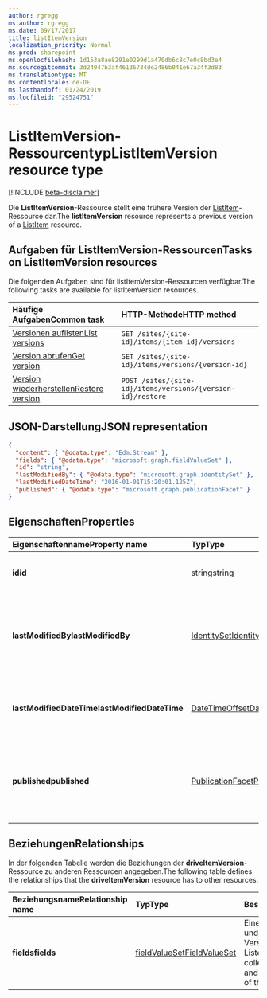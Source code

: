 ```yaml
---
author: rgregg
ms.author: rgregg
ms.date: 09/17/2017
title: listItemVersion
localization_priority: Normal
ms.prod: sharepoint
ms.openlocfilehash: 1d153a8ae8291e0299d1a470db6c8c7e0c8bd3e4
ms.sourcegitcommit: 3d24047b3af46136734de2486b041e67a34f3d83
ms.translationtype: MT
ms.contentlocale: de-DE
ms.lasthandoff: 01/24/2019
ms.locfileid: "29524751"
---
```

# <a name="listitemversion-resource-type"></a><span data-ttu-id="d1536-102">ListItemVersion-Ressourcentyp</span><span class="sxs-lookup"><span data-stu-id="d1536-102">ListItemVersion resource type</span></span>

[!INCLUDE [beta-disclaimer](../../includes/beta-disclaimer.md)]

<span data-ttu-id="d1536-103">Die **ListItemVersion**-Ressource stellt eine frühere Version der [ListItem](listitem.md)-Ressource dar.</span><span class="sxs-lookup"><span data-stu-id="d1536-103">The **listItemVersion** resource represents a previous version of a [ListItem](listitem.md) resource.</span></span>

## <a name="tasks-on-listitemversion-resources"></a><span data-ttu-id="d1536-104">Aufgaben für ListItemVersion-Ressourcen</span><span class="sxs-lookup"><span data-stu-id="d1536-104">Tasks on ListItemVersion resources</span></span>

<span data-ttu-id="d1536-105">Die folgenden Aufgaben sind für listItemVersion-Ressourcen verfügbar.</span><span class="sxs-lookup"><span data-stu-id="d1536-105">The following tasks are available for listItemVersion resources.</span></span>

|            <span data-ttu-id="d1536-106">Häufige Aufgaben</span><span class="sxs-lookup"><span data-stu-id="d1536-106">Common task</span></span>             |         <span data-ttu-id="d1536-107">HTTP-Methode</span><span class="sxs-lookup"><span data-stu-id="d1536-107">HTTP method</span></span>         |
| :--------------------------------- | :-------------------------- |
| <span data-ttu-id="d1536-108">[Versionen auflisten][version-list]</span><span class="sxs-lookup"><span data-stu-id="d1536-108">[List versions][version-list]</span></span>      | `GET /sites/{site-id}/items/{item-id}/versions`  |
| <span data-ttu-id="d1536-109">[Version abrufen][version-get]</span><span class="sxs-lookup"><span data-stu-id="d1536-109">[Get version][version-get]</span></span>         | `GET /sites/{site-id}/items/versions/{version-id}`     |
| <span data-ttu-id="d1536-110">[Version wiederherstellen][version-restore]</span><span class="sxs-lookup"><span data-stu-id="d1536-110">[Restore version][version-restore]</span></span> | `POST /sites/{site-id}/items/versions/{version-id}/restore` |

[version-list]: ../api/listitem-list-versions.md
[version-get]: ../api/listitemversion-get.md
[version-restore]: ../api/listitemversion-restore.md


## <a name="json-representation"></a><span data-ttu-id="d1536-111">JSON-Darstellung</span><span class="sxs-lookup"><span data-stu-id="d1536-111">JSON representation</span></span>

<!-- { "blockType": "resource", "@odata.type": "microsoft.graph.listItemVersion", "@type.aka": "oneDrive.baseItemVersion" } -->

```json
{
  "content": { "@odata.type": "Edm.Stream" },
  "fields": { "@odata.type": "microsoft.graph.fieldValueSet" },
  "id": "string",
  "lastModifiedBy": { "@odata.type": "microsoft.graph.identitySet" },
  "lastModifiedDateTime": "2016-01-01T15:20:01.125Z",
  "published": { "@odata.type": "microsoft.graph.publicationFacet" }
}
```

## <a name="properties"></a><span data-ttu-id="d1536-112">Eigenschaften</span><span class="sxs-lookup"><span data-stu-id="d1536-112">Properties</span></span>

|      <span data-ttu-id="d1536-113">Eigenschaftenname</span><span class="sxs-lookup"><span data-stu-id="d1536-113">Property name</span></span>       |                         <span data-ttu-id="d1536-114">Typ</span><span class="sxs-lookup"><span data-stu-id="d1536-114">Type</span></span>                         |                               <span data-ttu-id="d1536-115">Beschreibung</span><span class="sxs-lookup"><span data-stu-id="d1536-115">Description</span></span>                               |
| :----------------------- | :--------------------------------------------------- | :---------------------------------------------------------------------- |
| <span data-ttu-id="d1536-116">**id**</span><span class="sxs-lookup"><span data-stu-id="d1536-116">**id**</span></span>                   | <span data-ttu-id="d1536-117">string</span><span class="sxs-lookup"><span data-stu-id="d1536-117">string</span></span>                                               | <span data-ttu-id="d1536-118">Die ID der Version.</span><span class="sxs-lookup"><span data-stu-id="d1536-118">The ID of the version.</span></span> <span data-ttu-id="d1536-119">Schreibgeschützt.</span><span class="sxs-lookup"><span data-stu-id="d1536-119">Read-only.</span></span>                                       |
| <span data-ttu-id="d1536-120">**lastModifiedBy**</span><span class="sxs-lookup"><span data-stu-id="d1536-120">**lastModifiedBy**</span></span>       | [<span data-ttu-id="d1536-121">IdentitySet</span><span class="sxs-lookup"><span data-stu-id="d1536-121">IdentitySet</span></span>](../resources/identityset.md)           | <span data-ttu-id="d1536-122">Die Identität des Benutzers, der die Version zuletzt geändert hat.</span><span class="sxs-lookup"><span data-stu-id="d1536-122">Identity of the user which last modified the version.</span></span> <span data-ttu-id="d1536-123">Schreibgeschützt.</span><span class="sxs-lookup"><span data-stu-id="d1536-123">Read-only.</span></span>        |
| <span data-ttu-id="d1536-124">**lastModifiedDateTime**</span><span class="sxs-lookup"><span data-stu-id="d1536-124">**lastModifiedDateTime**</span></span> | [<span data-ttu-id="d1536-125">DateTimeOffset</span><span class="sxs-lookup"><span data-stu-id="d1536-125">DateTimeOffset</span></span>](../resources/timestamp.md)          | <span data-ttu-id="d1536-126">Datum und Uhrzeit der letzten Änderung der Version.</span><span class="sxs-lookup"><span data-stu-id="d1536-126">Date and time the version was last modified.</span></span> <span data-ttu-id="d1536-127">Schreibgeschützt.</span><span class="sxs-lookup"><span data-stu-id="d1536-127">Read-only.</span></span>                 |
| <span data-ttu-id="d1536-128">**published**</span><span class="sxs-lookup"><span data-stu-id="d1536-128">**published**</span></span>            | [<span data-ttu-id="d1536-129">PublicationFacet</span><span class="sxs-lookup"><span data-stu-id="d1536-129">PublicationFacet</span></span>](../resources/publicationfacet.md) | <span data-ttu-id="d1536-130">Zeigt den Veröffentlichungsstatus dieser bestimmten Version an.</span><span class="sxs-lookup"><span data-stu-id="d1536-130">Indicates the publication status of this particular version.</span></span> <span data-ttu-id="d1536-131">Schreibgeschützt.</span><span class="sxs-lookup"><span data-stu-id="d1536-131">Read-only.</span></span> |


## <a name="relationships"></a><span data-ttu-id="d1536-132">Beziehungen</span><span class="sxs-lookup"><span data-stu-id="d1536-132">Relationships</span></span>

<span data-ttu-id="d1536-133">In der folgenden Tabelle werden die Beziehungen der **driveItemVersion**-Ressource zu anderen Ressourcen angegeben.</span><span class="sxs-lookup"><span data-stu-id="d1536-133">The following table defines the relationships that the **driveItemVersion** resource has to other resources.</span></span>

| <span data-ttu-id="d1536-134">Beziehungsname</span><span class="sxs-lookup"><span data-stu-id="d1536-134">Relationship name</span></span> |                      <span data-ttu-id="d1536-135">Typ</span><span class="sxs-lookup"><span data-stu-id="d1536-135">Type</span></span>                      |                               <span data-ttu-id="d1536-136">Beschreibung</span><span class="sxs-lookup"><span data-stu-id="d1536-136">Description</span></span>                                |
| :---------------- | :--------------------------------------------- | :----------------------------------------------------------------------- |
| <span data-ttu-id="d1536-137">**fields**</span><span class="sxs-lookup"><span data-stu-id="d1536-137">**fields**</span></span>        | [<span data-ttu-id="d1536-138">fieldValueSet</span><span class="sxs-lookup"><span data-stu-id="d1536-138">FieldValueSet</span></span>](../resources/fieldvalueset.md) | <span data-ttu-id="d1536-139">Eine Auflistung der Felder und Werte für diese Version des Listenelements.</span><span class="sxs-lookup"><span data-stu-id="d1536-139">A collection of the fields and values for this version of the list item.</span></span> |


<!--
{
  "type": "#page.annotation",
  "description": "The version facet provides information about the properties of a file version.",
  "keywords": "version,versions,version-history,history",
  "section": "documentation",
  "tocPath": "Facets/Version",
  "suppressions": [
    "Error: /api-reference/beta/resources/listitemversion.md:\r\n      Exception processing links.\r\n    System.ArgumentException: Link Definition was null. Link text: !INCLUDE [beta-disclaimer](../../includes/beta-disclaimer.md)\r\n      at ApiDoctor.Validation.DocFile.get_LinkDestinations()\r\n      at ApiDoctor.Validation.DocSet.ValidateLinks(Boolean includeWarnings, String[] relativePathForFiles, IssueLogger issues, Boolean requireFilenameCaseMatch, Boolean printOrphanedFiles)"
  ]
}
-->
